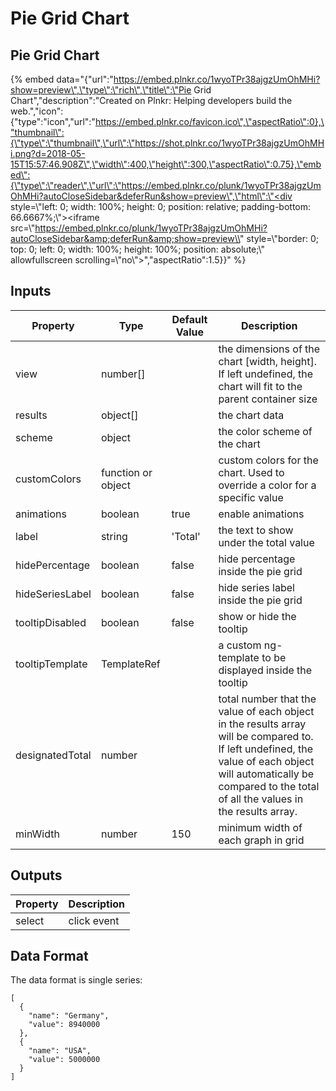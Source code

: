 # Pie Grid Chart

## Pie Grid Chart

{% embed data="{\"url\":\"https://embed.plnkr.co/1wyoTPr38ajgzUmOhMHi?show=preview\",\"type\":\"rich\",\"title\":\"Pie Grid Chart\",\"description\":\"Created on Plnkr: Helping developers build the web.\",\"icon\":{\"type\":\"icon\",\"url\":\"https://embed.plnkr.co/favicon.ico\",\"aspectRatio\":0},\"thumbnail\":{\"type\":\"thumbnail\",\"url\":\"https://shot.plnkr.co/1wyoTPr38ajgzUmOhMHi.png?d=2018-05-15T15:57:46.908Z\",\"width\":400,\"height\":300,\"aspectRatio\":0.75},\"embed\":{\"type\":\"reader\",\"url\":\"https://embed.plnkr.co/plunk/1wyoTPr38ajgzUmOhMHi?autoCloseSidebar&deferRun&show=preview\",\"html\":\"<div style=\\"left: 0; width: 100%; height: 0; position: relative; padding-bottom: 66.6667%;\\"><iframe src=\\"https://embed.plnkr.co/plunk/1wyoTPr38ajgzUmOhMHi?autoCloseSidebar&amp;deferRun&amp;show=preview\\" style=\\"border: 0; top: 0; left: 0; width: 100%; height: 100%; position: absolute;\\" allowfullscreen scrolling=\\"no\\"></iframe></div>\",\"aspectRatio\":1.5}}" %}



## Inputs

| Property | Type | Default Value | Description |
| --- | --- | --- | --- |
| view | number\[\] |  | the dimensions of the chart \[width, height\]. If left undefined, the chart will fit to the parent container size |
| results | object\[\] |  | the chart data |
| scheme | object |  | the color scheme of the chart |
| customColors | function or object |  | custom colors for the chart. Used to override a color for a specific value |
| animations | boolean | true | enable animations |
| label           | string             | 'Total'       | the text to show under the total value   
| hidePercentage  | boolean            | false         | hide percentage inside the pie grid
| hideSeriesLabel | boolean            | false         | hide series label inside the pie grid         
| tooltipDisabled | boolean | false | show or hide the tooltip |
| tooltipTemplate | TemplateRef |  | a custom ng-template to be displayed inside the tooltip |
| designatedTotal | number |  | total number that the value of each object in the results array will be compared to. If left undefined, the value of each object will automatically be compared to the total of all the values in the results array. |
| minWidth | number | 150 | minimum width of each graph in grid |

## Outputs

| Property | Description |
| --- | --- |
| select | click event |

## Data Format

The data format is single series:

```text
[
  {
    "name": "Germany",
    "value": 8940000
  },
  {
    "name": "USA",
    "value": 5000000
  }
]
```

